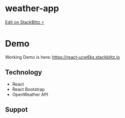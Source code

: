 # weather-app

[Edit on StackBlitz ⚡️](https://stackblitz.com/edit/react-ucw6ks)

# Demo

Working Demo is here: https://react-ucw6ks.stackblitz.io

## Technology

- React
- React Bootstrap
- OpenWeather API

## Suppot
